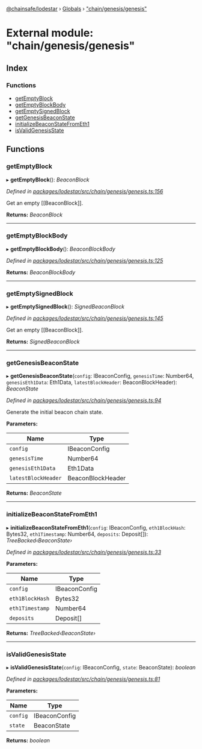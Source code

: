 [@chainsafe/lodestar](../README.md) › [Globals](../globals.md) › ["chain/genesis/genesis"](_chain_genesis_genesis_.md)

# External module: "chain/genesis/genesis"

## Index

### Functions

* [getEmptyBlock](_chain_genesis_genesis_.md#getemptyblock)
* [getEmptyBlockBody](_chain_genesis_genesis_.md#getemptyblockbody)
* [getEmptySignedBlock](_chain_genesis_genesis_.md#getemptysignedblock)
* [getGenesisBeaconState](_chain_genesis_genesis_.md#getgenesisbeaconstate)
* [initializeBeaconStateFromEth1](_chain_genesis_genesis_.md#initializebeaconstatefrometh1)
* [isValidGenesisState](_chain_genesis_genesis_.md#isvalidgenesisstate)

## Functions

###  getEmptyBlock

▸ **getEmptyBlock**(): *BeaconBlock*

*Defined in [packages/lodestar/src/chain/genesis/genesis.ts:156](https://github.com/ChainSafe/lodestar/blob/3dee40678/packages/lodestar/src/chain/genesis/genesis.ts#L156)*

Get an empty [[BeaconBlock]].

**Returns:** *BeaconBlock*

___

###  getEmptyBlockBody

▸ **getEmptyBlockBody**(): *BeaconBlockBody*

*Defined in [packages/lodestar/src/chain/genesis/genesis.ts:125](https://github.com/ChainSafe/lodestar/blob/3dee40678/packages/lodestar/src/chain/genesis/genesis.ts#L125)*

**Returns:** *BeaconBlockBody*

___

###  getEmptySignedBlock

▸ **getEmptySignedBlock**(): *SignedBeaconBlock*

*Defined in [packages/lodestar/src/chain/genesis/genesis.ts:145](https://github.com/ChainSafe/lodestar/blob/3dee40678/packages/lodestar/src/chain/genesis/genesis.ts#L145)*

Get an empty [[BeaconBlock]].

**Returns:** *SignedBeaconBlock*

___

###  getGenesisBeaconState

▸ **getGenesisBeaconState**(`config`: IBeaconConfig, `genesisTime`: Number64, `genesisEth1Data`: Eth1Data, `latestBlockHeader`: BeaconBlockHeader): *BeaconState*

*Defined in [packages/lodestar/src/chain/genesis/genesis.ts:94](https://github.com/ChainSafe/lodestar/blob/3dee40678/packages/lodestar/src/chain/genesis/genesis.ts#L94)*

Generate the initial beacon chain state.

**Parameters:**

Name | Type |
------ | ------ |
`config` | IBeaconConfig |
`genesisTime` | Number64 |
`genesisEth1Data` | Eth1Data |
`latestBlockHeader` | BeaconBlockHeader |

**Returns:** *BeaconState*

___

###  initializeBeaconStateFromEth1

▸ **initializeBeaconStateFromEth1**(`config`: IBeaconConfig, `eth1BlockHash`: Bytes32, `eth1Timestamp`: Number64, `deposits`: Deposit[]): *TreeBacked‹BeaconState›*

*Defined in [packages/lodestar/src/chain/genesis/genesis.ts:33](https://github.com/ChainSafe/lodestar/blob/3dee40678/packages/lodestar/src/chain/genesis/genesis.ts#L33)*

**Parameters:**

Name | Type |
------ | ------ |
`config` | IBeaconConfig |
`eth1BlockHash` | Bytes32 |
`eth1Timestamp` | Number64 |
`deposits` | Deposit[] |

**Returns:** *TreeBacked‹BeaconState›*

___

###  isValidGenesisState

▸ **isValidGenesisState**(`config`: IBeaconConfig, `state`: BeaconState): *boolean*

*Defined in [packages/lodestar/src/chain/genesis/genesis.ts:81](https://github.com/ChainSafe/lodestar/blob/3dee40678/packages/lodestar/src/chain/genesis/genesis.ts#L81)*

**Parameters:**

Name | Type |
------ | ------ |
`config` | IBeaconConfig |
`state` | BeaconState |

**Returns:** *boolean*

